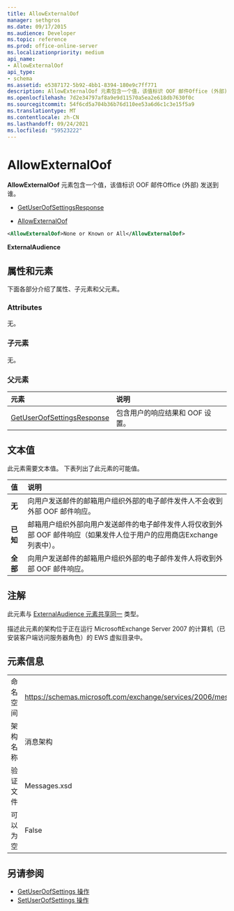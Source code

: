 ```yaml
---
title: AllowExternalOof
manager: sethgros
ms.date: 09/17/2015
ms.audience: Developer
ms.topic: reference
ms.prod: office-online-server
ms.localizationpriority: medium
api_name:
- AllowExternalOof
api_type:
- schema
ms.assetid: e5387172-5b92-4bb1-8394-180e9c7ff771
description: AllowExternalOof 元素包含一个值，该值标识 OOF 邮件Office (外部) 发送到谁。
ms.openlocfilehash: 7d2e34797af8a9e9d11570a5ea2e618db7630f0c
ms.sourcegitcommit: 54f6cd5a704b36b76d110ee53a6d6c1c3e15f5a9
ms.translationtype: MT
ms.contentlocale: zh-CN
ms.lasthandoff: 09/24/2021
ms.locfileid: "59523222"
---
```

# <a name="allowexternaloof"></a>AllowExternalOof

**AllowExternalOof** 元素包含一个值，该值标识 OOF 邮件Office (外部) 发送到谁。 
  
- [GetUserOofSettingsResponse](getuseroofsettingsresponse.md)
  
- [AllowExternalOof](allowexternaloof.md)
  
```xml
<AllowExternalOof>None or Known or All</AllowExternalOof>
```

 **ExternalAudience**
## <a name="attributes-and-elements"></a>属性和元素

下面各部分介绍了属性、子元素和父元素。
  
### <a name="attributes"></a>Attributes

无。
  
### <a name="child-elements"></a>子元素

无。
  
### <a name="parent-elements"></a>父元素

|**元素**|**说明**|
|:-----|:-----|
|[GetUserOofSettingsResponse](getuseroofsettingsresponse.md) <br/> |包含用户的响应结果和 OOF 设置。  <br/> |
   
## <a name="text-value"></a>文本值

此元素需要文本值。 下表列出了此元素的可能值。
  
|**值**|**说明**|
|:-----|:-----|
|**无** <br/> |向用户发送邮件的邮箱用户组织外部的电子邮件发件人不会收到外部 OOF 邮件响应。  <br/> |
|**已知** <br/> |邮箱用户组织外部向用户发送邮件的电子邮件发件人将仅收到外部 OOF 邮件响应（如果发件人位于用户的应用商店Exchange列表中）。  <br/> |
|**全部** <br/> |向用户发送邮件的邮箱用户组织外部的电子邮件发件人将收到外部 OOF 邮件响应。  <br/> |
   
## <a name="remarks"></a>注解

此元素与 [ExternalAudience 元素共享同一](externalaudience.md) 类型。 
  
描述此元素的架构位于正在运行 MicrosoftExchange Server 2007 的计算机（已安装客户端访问服务器角色）的 EWS 虚拟目录中。
  
## <a name="element-information"></a>元素信息

|||
|:-----|:-----|
|命名空间  <br/> |https://schemas.microsoft.com/exchange/services/2006/messages  <br/> |
|架构名称  <br/> |消息架构  <br/> |
|验证文件  <br/> |Messages.xsd  <br/> |
|可以为空  <br/> |False  <br/> |
   
## <a name="see-also"></a>另请参阅

- [GetUserOofSettings 操作](getuseroofsettings-operation.md) 
- [SetUserOofSettings 操作](setuseroofsettings-operation.md)

